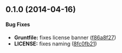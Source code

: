 <a name="0.1.0"></a>
## 0.1.0 (2014-04-16)


#### Bug Fixes

* **Gruntfile:** fixes license banner ([f86a8f27](https://github.com/sofa/sofa-image-resizer-service/commit/f86a8f27c6c77236e822451789c089af172ec516))
* **LICENSE:** fixes naming ([8fc0fb21](https://github.com/sofa/sofa-image-resizer-service/commit/8fc0fb21f48c4410266ace55654c0ae5fd93cdfd))

